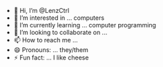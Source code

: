 - 👋 Hi, I’m @LenzCtrl
- 👀 I’m interested in ... computers
- 🌱 I’m currently learning ... computer programming 
- 💞️ I’m looking to collaborate on ... 
- 📫 How to reach me ...
- 😄 Pronouns: ... they/them 
- ⚡ Fun fact: ... I like cheese

<!---
LenzCtrl/LenzCtrl is a ✨ special ✨ repository because its `README.md` (this file) appears on your GitHub profile.
You can click the Preview link to take a look at your changes.
--->
